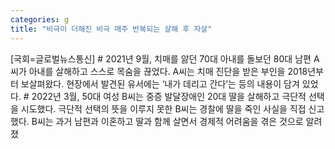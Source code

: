 ```yaml
---
categories: g
title: "비극이 더해진 비극 매주 반복되는 살해 후 자살"
---
```

[국회=글로벌뉴스통신] # 2021년 9월, 치매를 앓던 70대 아내를 돌보던 80대 남편 A씨가 아내를 살해하고 스스로 목숨을 끊었다. A씨는 치매 진단을 받은 부인을 2018년부터 보살펴왔다. 현장에서 발견된 유서에는 ‘내가 데리고 간다’는 등의 내용이 담겨 있었다. # 2022년 3월, 50대 여성 B씨는 중증 발달장애인 20대 딸을 살해하고 극단적 선택을 시도했다. 극단적 선택의 뜻을 이루지 못한 B씨는 경찰에 딸을 죽인 사실을 직접 신고했다. B씨는 과거 남편과 이혼하고 딸과 함께 살면서 경제적 어려움을 겪은 것으로 알려졌
